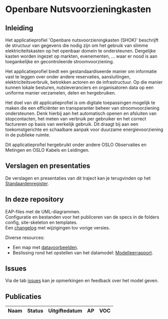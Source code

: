 # Openbare Nutsvoorzieningkasten

## Inleiding

Het applicatieprofiel 'Openbare nutsvoorzieningkasten (SHOK)' beschrijft de structuur van gegevens die nodig zijn om het gebruik van slimme elektriciteitskasten op het openbaar domein te ondersteunen. Dergelijke kasten worden ingezet op markten, evenementen, ... waar er nood is aan toegankelijke en gecontroleerde stroomvoorziening.

Het applicatieprofiel biedt een gestandaardiseerde manier om informatie vast te leggen over onder andere reservaties, aansluitingen, elektriciteitsverbruik, betrokken actoren en de infrastructuur. Op die manier kunnen lokale besturen, nutsleveranciers en organisatoren data op een uniforme manier verzamelen, delen en hergebruiken.

Het doel van dit applicatieprofiel is om digitale toepassingen mogelijk te maken die een efficiënter en transparanter beheer van stroomvoorziening ondersteunen. Denk hierbij aan het automatisch openen en afsluiten van stopcontacten, het meten van verbruik per gebruiker en het correct factureren op basis van werkelijk gebruik. Dit draagt bij aan een toekomstgerichte en schaalbare aanpak voor duurzame energievoorziening in de publieke ruimte.

Dit applicatieprofiel hergebruikt onder andere OSLO Observaties en Metingen en OSLO Kabels en Leidingen.

## Verslagen en presentaties

De verslagen en presentaties van dit traject kan je terugvinden op het [Standaardenregister](https://data.vlaanderen.be/standaarden/applicatieprofiel-openbare-nutsvoorzieningkasten).

## In deze repository

EAP-files met de UML-diagrammen.\
Configuratie en bestanden voor het publiceren van de specs in de folders config, site-skeleton en templates.\
Een [changelog](https://github.com/Informatievlaanderen/OSLOthema-thermAI/blob/master/CHANGELOG) met wijzigingen tov vorige versies.

Diverse resources:

- Een map met [datavoorbeelden](resources/datavoorbeelden).
- Beslissing rond het opstellen van het datamodel: [Modelleerrapport](resources/20250716-Modelleerrapport-Openbare-Nutsvoorzieningskasten.pdf).

## Issues

Via de tab [issues](https://github.com/Informatievlaanderen/OSLOthema-thermAI/issues) kan je opmerkingen en feedback over het model geven.

## Publicaties

| Naam|Status|Uitgiftedatum|AP|VOC|
| --- |--- |---|---|---|
